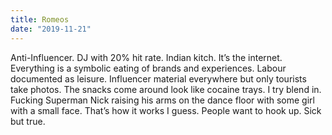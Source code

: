 ```yaml
---
title: Romeos
date: "2019-11-21"
---
```


Anti-Influencer. DJ with 20% hit rate. Indian kitch. It’s the internet. Everything is a symbolic eating of brands and experiences. Labour documented as leisure. Influencer material everywhere but only tourists take photos. The snacks come around look like cocaine trays. I try blend in. Fucking Superman Nick raising his arms on the dance floor with some girl with a small face. That’s how it works I guess. People want to hook up. Sick but true. 
